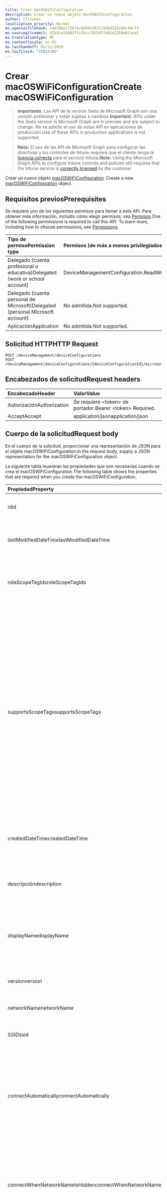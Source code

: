 ```yaml
---
title: Crear macOSWiFiConfiguration
description: Crear un nuevo objeto macOSWiFiConfiguration.
author: tfitzmac
localization_priority: Normal
ms.openlocfilehash: c4d789a273676c8294438717498d1d1e9dc44c73
ms.sourcegitcommit: d2b3ca32602ffa76cc7925d7f4d1e2258e611ea5
ms.translationtype: MT
ms.contentlocale: es-ES
ms.lasthandoff: 01/11/2019
ms.locfileid: "27817195"
---
```

# <a name="create-macoswificonfiguration"></a><span data-ttu-id="9e5b7-103">Crear macOSWiFiConfiguration</span><span class="sxs-lookup"><span data-stu-id="9e5b7-103">Create macOSWiFiConfiguration</span></span>

> <span data-ttu-id="9e5b7-104">**Importante:** Las API de la versión /beta de Microsoft Graph son una versión preliminar y están sujetas a cambios.</span><span class="sxs-lookup"><span data-stu-id="9e5b7-104">**Important:** APIs under the /beta version in Microsoft Graph are in preview and are subject to change.</span></span> <span data-ttu-id="9e5b7-105">No se admite el uso de estas API en aplicaciones de producción.</span><span class="sxs-lookup"><span data-stu-id="9e5b7-105">Use of these APIs in production applications is not supported.</span></span>

> <span data-ttu-id="9e5b7-106">**Nota:** El uso de las API de Microsoft Graph para configurar las directivas y los controles de Intune requiere que el cliente tenga la [licencia correcta](https://go.microsoft.com/fwlink/?linkid=839381) para el servicio Intune.</span><span class="sxs-lookup"><span data-stu-id="9e5b7-106">**Note:** Using the Microsoft Graph APIs to configure Intune controls and policies still requires that the Intune service is [correctly licensed](https://go.microsoft.com/fwlink/?linkid=839381) by the customer.</span></span>

<span data-ttu-id="9e5b7-107">Crear un nuevo objeto [macOSWiFiConfiguration](../resources/intune-deviceconfig-macoswificonfiguration.md) .</span><span class="sxs-lookup"><span data-stu-id="9e5b7-107">Create a new [macOSWiFiConfiguration](../resources/intune-deviceconfig-macoswificonfiguration.md) object.</span></span>
## <a name="prerequisites"></a><span data-ttu-id="9e5b7-108">Requisitos previos</span><span class="sxs-lookup"><span data-stu-id="9e5b7-108">Prerequisites</span></span>
<span data-ttu-id="9e5b7-p102">Se requiere uno de los siguientes permisos para llamar a esta API. Para obtener más información, incluido cómo elegir permisos, vea [Permisos](/graph/permissions-reference).</span><span class="sxs-lookup"><span data-stu-id="9e5b7-p102">One of the following permissions is required to call this API. To learn more, including how to choose permissions, see [Permissions](/graph/permissions-reference).</span></span>

|<span data-ttu-id="9e5b7-111">Tipo de permiso</span><span class="sxs-lookup"><span data-stu-id="9e5b7-111">Permission type</span></span>|<span data-ttu-id="9e5b7-112">Permisos (de más a menos privilegiados)</span><span class="sxs-lookup"><span data-stu-id="9e5b7-112">Permissions (from most to least privileged)</span></span>|
|:---|:---|
|<span data-ttu-id="9e5b7-113">Delegado (cuenta profesional o educativa)</span><span class="sxs-lookup"><span data-stu-id="9e5b7-113">Delegated (work or school account)</span></span>|<span data-ttu-id="9e5b7-114">DeviceManagementConfiguration.ReadWrite.All</span><span class="sxs-lookup"><span data-stu-id="9e5b7-114">DeviceManagementConfiguration.ReadWrite.All</span></span>|
|<span data-ttu-id="9e5b7-115">Delegado (cuenta personal de Microsoft)</span><span class="sxs-lookup"><span data-stu-id="9e5b7-115">Delegated (personal Microsoft account)</span></span>|<span data-ttu-id="9e5b7-116">No admitida.</span><span class="sxs-lookup"><span data-stu-id="9e5b7-116">Not supported.</span></span>|
|<span data-ttu-id="9e5b7-117">Aplicación</span><span class="sxs-lookup"><span data-stu-id="9e5b7-117">Application</span></span>|<span data-ttu-id="9e5b7-118">No admitida.</span><span class="sxs-lookup"><span data-stu-id="9e5b7-118">Not supported.</span></span>|

## <a name="http-request"></a><span data-ttu-id="9e5b7-119">Solicitud HTTP</span><span class="sxs-lookup"><span data-stu-id="9e5b7-119">HTTP Request</span></span>
<!-- {
  "blockType": "ignored"
}
-->
``` http
POST /deviceManagement/deviceConfigurations
POST /deviceManagement/deviceConfigurations/{deviceConfigurationId}/microsoft.graph.windowsDomainJoinConfiguration/networkAccessConfigurations
```

## <a name="request-headers"></a><span data-ttu-id="9e5b7-120">Encabezados de solicitud</span><span class="sxs-lookup"><span data-stu-id="9e5b7-120">Request headers</span></span>
|<span data-ttu-id="9e5b7-121">Encabezado</span><span class="sxs-lookup"><span data-stu-id="9e5b7-121">Header</span></span>|<span data-ttu-id="9e5b7-122">Valor</span><span class="sxs-lookup"><span data-stu-id="9e5b7-122">Value</span></span>|
|:---|:---|
|<span data-ttu-id="9e5b7-123">Autorización</span><span class="sxs-lookup"><span data-stu-id="9e5b7-123">Authorization</span></span>|<span data-ttu-id="9e5b7-124">Se requiere &lt;token&gt; de portador.</span><span class="sxs-lookup"><span data-stu-id="9e5b7-124">Bearer &lt;token&gt; Required.</span></span>|
|<span data-ttu-id="9e5b7-125">Accept</span><span class="sxs-lookup"><span data-stu-id="9e5b7-125">Accept</span></span>|<span data-ttu-id="9e5b7-126">application/json</span><span class="sxs-lookup"><span data-stu-id="9e5b7-126">application/json</span></span>|

## <a name="request-body"></a><span data-ttu-id="9e5b7-127">Cuerpo de la solicitud</span><span class="sxs-lookup"><span data-stu-id="9e5b7-127">Request body</span></span>
<span data-ttu-id="9e5b7-128">En el cuerpo de la solicitud, proporcionar una representación de JSON para el objeto macOSWiFiConfiguration.</span><span class="sxs-lookup"><span data-stu-id="9e5b7-128">In the request body, supply a JSON representation for the macOSWiFiConfiguration object.</span></span>

<span data-ttu-id="9e5b7-129">La siguiente tabla muestran las propiedades que son necesarias cuando se crea el macOSWiFiConfiguration.</span><span class="sxs-lookup"><span data-stu-id="9e5b7-129">The following table shows the properties that are required when you create the macOSWiFiConfiguration.</span></span>

|<span data-ttu-id="9e5b7-130">Propiedad</span><span class="sxs-lookup"><span data-stu-id="9e5b7-130">Property</span></span>|<span data-ttu-id="9e5b7-131">Tipo</span><span class="sxs-lookup"><span data-stu-id="9e5b7-131">Type</span></span>|<span data-ttu-id="9e5b7-132">Descripción</span><span class="sxs-lookup"><span data-stu-id="9e5b7-132">Description</span></span>|
|:---|:---|:---|
|<span data-ttu-id="9e5b7-133">id</span><span class="sxs-lookup"><span data-stu-id="9e5b7-133">id</span></span>|<span data-ttu-id="9e5b7-134">Cadena</span><span class="sxs-lookup"><span data-stu-id="9e5b7-134">String</span></span>|<span data-ttu-id="9e5b7-135">Clave de la entidad.</span><span class="sxs-lookup"><span data-stu-id="9e5b7-135">Key of the entity.</span></span> <span data-ttu-id="9e5b7-136">Heredado de [deviceConfiguration](../resources/intune-deviceconfig-deviceconfiguration.md)</span><span class="sxs-lookup"><span data-stu-id="9e5b7-136">Inherited from [deviceConfiguration](../resources/intune-deviceconfig-deviceconfiguration.md)</span></span>|
|<span data-ttu-id="9e5b7-137">lastModifiedDateTime</span><span class="sxs-lookup"><span data-stu-id="9e5b7-137">lastModifiedDateTime</span></span>|<span data-ttu-id="9e5b7-138">DateTimeOffset</span><span class="sxs-lookup"><span data-stu-id="9e5b7-138">DateTimeOffset</span></span>|<span data-ttu-id="9e5b7-139">Fecha y hora en la que se modificó el objeto por última vez.</span><span class="sxs-lookup"><span data-stu-id="9e5b7-139">DateTime the object was last modified.</span></span> <span data-ttu-id="9e5b7-140">Heredado de [deviceConfiguration](../resources/intune-deviceconfig-deviceconfiguration.md)</span><span class="sxs-lookup"><span data-stu-id="9e5b7-140">Inherited from [deviceConfiguration](../resources/intune-deviceconfig-deviceconfiguration.md)</span></span>|
|<span data-ttu-id="9e5b7-141">roleScopeTagIds</span><span class="sxs-lookup"><span data-stu-id="9e5b7-141">roleScopeTagIds</span></span>|<span data-ttu-id="9e5b7-142">Colección String</span><span class="sxs-lookup"><span data-stu-id="9e5b7-142">String collection</span></span>|<span data-ttu-id="9e5b7-143">Lista de etiquetas de ámbito para esta instancia de entidad.</span><span class="sxs-lookup"><span data-stu-id="9e5b7-143">List of Scope Tags for this Entity instance.</span></span> <span data-ttu-id="9e5b7-144">Heredado de [deviceConfiguration](../resources/intune-deviceconfig-deviceconfiguration.md)</span><span class="sxs-lookup"><span data-stu-id="9e5b7-144">Inherited from [deviceConfiguration](../resources/intune-deviceconfig-deviceconfiguration.md)</span></span>|
|<span data-ttu-id="9e5b7-145">supportsScopeTags</span><span class="sxs-lookup"><span data-stu-id="9e5b7-145">supportsScopeTags</span></span>|<span data-ttu-id="9e5b7-146">Booleano</span><span class="sxs-lookup"><span data-stu-id="9e5b7-146">Boolean</span></span>|<span data-ttu-id="9e5b7-147">Indica si la configuración del dispositivo subyacente admite la asignación de etiquetas de ámbito.</span><span class="sxs-lookup"><span data-stu-id="9e5b7-147">Indicates whether or not the underlying Device Configuration supports the assignment of scope tags.</span></span> <span data-ttu-id="9e5b7-148">No se permite la asignación a la propiedad ScopeTags cuando este valor es false y entidades no estará visibles para los usuarios con ámbito.</span><span class="sxs-lookup"><span data-stu-id="9e5b7-148">Assigning to the ScopeTags property is not allowed when this value is false and entities will not be visible to scoped users.</span></span> <span data-ttu-id="9e5b7-149">Esto se produce para las directivas de heredado creadas en Silverlight y se puede resolver por eliminar y volver a crear la directiva en el Portal de Azure.</span><span class="sxs-lookup"><span data-stu-id="9e5b7-149">This occurs for Legacy policies created in Silverlight and can be resolved by deleting and recreating the policy in the Azure Portal.</span></span> <span data-ttu-id="9e5b7-150">Esta propiedad es de sólo lectura.</span><span class="sxs-lookup"><span data-stu-id="9e5b7-150">This property is read-only.</span></span> <span data-ttu-id="9e5b7-151">Heredado de [deviceConfiguration](../resources/intune-deviceconfig-deviceconfiguration.md)</span><span class="sxs-lookup"><span data-stu-id="9e5b7-151">Inherited from [deviceConfiguration](../resources/intune-deviceconfig-deviceconfiguration.md)</span></span>|
|<span data-ttu-id="9e5b7-152">createdDateTime</span><span class="sxs-lookup"><span data-stu-id="9e5b7-152">createdDateTime</span></span>|<span data-ttu-id="9e5b7-153">DateTimeOffset</span><span class="sxs-lookup"><span data-stu-id="9e5b7-153">DateTimeOffset</span></span>|<span data-ttu-id="9e5b7-154">Fecha y hora en la que se creó el objeto.</span><span class="sxs-lookup"><span data-stu-id="9e5b7-154">DateTime the object was created.</span></span> <span data-ttu-id="9e5b7-155">Heredado de [deviceConfiguration](../resources/intune-deviceconfig-deviceconfiguration.md)</span><span class="sxs-lookup"><span data-stu-id="9e5b7-155">Inherited from [deviceConfiguration](../resources/intune-deviceconfig-deviceconfiguration.md)</span></span>|
|<span data-ttu-id="9e5b7-156">descripción</span><span class="sxs-lookup"><span data-stu-id="9e5b7-156">description</span></span>|<span data-ttu-id="9e5b7-157">Cadena</span><span class="sxs-lookup"><span data-stu-id="9e5b7-157">String</span></span>|<span data-ttu-id="9e5b7-158">Descripción proporcionada por el administrador de la configuración del dispositivo.</span><span class="sxs-lookup"><span data-stu-id="9e5b7-158">Admin provided description of the Device Configuration.</span></span> <span data-ttu-id="9e5b7-159">Heredado de [deviceConfiguration](../resources/intune-deviceconfig-deviceconfiguration.md)</span><span class="sxs-lookup"><span data-stu-id="9e5b7-159">Inherited from [deviceConfiguration](../resources/intune-deviceconfig-deviceconfiguration.md)</span></span>|
|<span data-ttu-id="9e5b7-160">displayName</span><span class="sxs-lookup"><span data-stu-id="9e5b7-160">displayName</span></span>|<span data-ttu-id="9e5b7-161">Cadena</span><span class="sxs-lookup"><span data-stu-id="9e5b7-161">String</span></span>|<span data-ttu-id="9e5b7-162">Nombre proporcionado por el administrador de la configuración del dispositivo.</span><span class="sxs-lookup"><span data-stu-id="9e5b7-162">Admin provided name of the device configuration.</span></span> <span data-ttu-id="9e5b7-163">Heredado de [deviceConfiguration](../resources/intune-deviceconfig-deviceconfiguration.md)</span><span class="sxs-lookup"><span data-stu-id="9e5b7-163">Inherited from [deviceConfiguration](../resources/intune-deviceconfig-deviceconfiguration.md)</span></span>|
|<span data-ttu-id="9e5b7-164">version</span><span class="sxs-lookup"><span data-stu-id="9e5b7-164">version</span></span>|<span data-ttu-id="9e5b7-165">Int32</span><span class="sxs-lookup"><span data-stu-id="9e5b7-165">Int32</span></span>|<span data-ttu-id="9e5b7-166">Versión de la configuración del dispositivo.</span><span class="sxs-lookup"><span data-stu-id="9e5b7-166">Version of the device configuration.</span></span> <span data-ttu-id="9e5b7-167">Heredado de [deviceConfiguration](../resources/intune-deviceconfig-deviceconfiguration.md)</span><span class="sxs-lookup"><span data-stu-id="9e5b7-167">Inherited from [deviceConfiguration](../resources/intune-deviceconfig-deviceconfiguration.md)</span></span>|
|<span data-ttu-id="9e5b7-168">networkName</span><span class="sxs-lookup"><span data-stu-id="9e5b7-168">networkName</span></span>|<span data-ttu-id="9e5b7-169">Cadena</span><span class="sxs-lookup"><span data-stu-id="9e5b7-169">String</span></span>|<span data-ttu-id="9e5b7-170">Nombre de red</span><span class="sxs-lookup"><span data-stu-id="9e5b7-170">Network Name</span></span>|
|<span data-ttu-id="9e5b7-171">SSID</span><span class="sxs-lookup"><span data-stu-id="9e5b7-171">ssid</span></span>|<span data-ttu-id="9e5b7-172">Cadena</span><span class="sxs-lookup"><span data-stu-id="9e5b7-172">String</span></span>|<span data-ttu-id="9e5b7-173">Esto es el nombre de la red Wi-Fi que se difunde a todos los dispositivos.</span><span class="sxs-lookup"><span data-stu-id="9e5b7-173">This is the name of the Wi-Fi network that is broadcast to all devices.</span></span>|
|<span data-ttu-id="9e5b7-174">connectAutomatically</span><span class="sxs-lookup"><span data-stu-id="9e5b7-174">connectAutomatically</span></span>|<span data-ttu-id="9e5b7-175">Booleano</span><span class="sxs-lookup"><span data-stu-id="9e5b7-175">Boolean</span></span>|<span data-ttu-id="9e5b7-176">Conectar automáticamente cuando esta red esté en el intervalo.</span><span class="sxs-lookup"><span data-stu-id="9e5b7-176">Connect automatically when this network is in range.</span></span> <span data-ttu-id="9e5b7-177">Si se establece en true omitirá el símbolo del sistema del usuario y el dispositivo se conecte automáticamente a la red Wi-Fi.</span><span class="sxs-lookup"><span data-stu-id="9e5b7-177">Setting this to true will skip the user prompt and automatically connect the device to Wi-Fi network.</span></span>|
|<span data-ttu-id="9e5b7-178">connectWhenNetworkNameIsHidden</span><span class="sxs-lookup"><span data-stu-id="9e5b7-178">connectWhenNetworkNameIsHidden</span></span>|<span data-ttu-id="9e5b7-179">Booleano</span><span class="sxs-lookup"><span data-stu-id="9e5b7-179">Boolean</span></span>|<span data-ttu-id="9e5b7-180">Conectar cuando la red no sea de difusión su nombre (SSID).</span><span class="sxs-lookup"><span data-stu-id="9e5b7-180">Connect when the network is not broadcasting its name (SSID).</span></span> <span data-ttu-id="9e5b7-181">Cuando se establece en true, este perfil fuerza el dispositivo para conectarse a una red que no difundir su SSID para todos los dispositivos.</span><span class="sxs-lookup"><span data-stu-id="9e5b7-181">When set to true, this profile forces the device to connect to a network that doesn't broadcast its SSID to all devices.</span></span>|
|<span data-ttu-id="9e5b7-182">wiFiSecurityType</span><span class="sxs-lookup"><span data-stu-id="9e5b7-182">wiFiSecurityType</span></span>|[<span data-ttu-id="9e5b7-183">wiFiSecurityType</span><span class="sxs-lookup"><span data-stu-id="9e5b7-183">wiFiSecurityType</span></span>](../resources/intune-deviceconfig-wifisecuritytype.md)|<span data-ttu-id="9e5b7-184">Indica si el extremo de Wi-Fi utiliza un tipo de EAP en función de seguridad.</span><span class="sxs-lookup"><span data-stu-id="9e5b7-184">Indicates whether Wi-Fi endpoint uses an EAP based security type.</span></span> <span data-ttu-id="9e5b7-185">Los valores posibles son: `open`, `wpaPersonal`, `wpaEnterprise`, `wep`, `wpa2Personal`, `wpa2Enterprise`.</span><span class="sxs-lookup"><span data-stu-id="9e5b7-185">Possible values are: `open`, `wpaPersonal`, `wpaEnterprise`, `wep`, `wpa2Personal`, `wpa2Enterprise`.</span></span>|
|<span data-ttu-id="9e5b7-186">proxySettings</span><span class="sxs-lookup"><span data-stu-id="9e5b7-186">proxySettings</span></span>|[<span data-ttu-id="9e5b7-187">wiFiProxySetting</span><span class="sxs-lookup"><span data-stu-id="9e5b7-187">wiFiProxySetting</span></span>](../resources/intune-deviceconfig-wifiproxysetting.md)|<span data-ttu-id="9e5b7-188">Tipo de proxy para esta conexión Wi-Fi.</span><span class="sxs-lookup"><span data-stu-id="9e5b7-188">Proxy Type for this Wi-Fi connection.</span></span> <span data-ttu-id="9e5b7-189">Los valores posibles son: `none`, `manual` y `automatic`.</span><span class="sxs-lookup"><span data-stu-id="9e5b7-189">Possible values are: `none`, `manual`, `automatic`.</span></span>|
|<span data-ttu-id="9e5b7-190">proxyManualAddress</span><span class="sxs-lookup"><span data-stu-id="9e5b7-190">proxyManualAddress</span></span>|<span data-ttu-id="9e5b7-191">Cadena</span><span class="sxs-lookup"><span data-stu-id="9e5b7-191">String</span></span>|<span data-ttu-id="9e5b7-192">Nombre de host DNS o dirección IP del servidor proxy cuando se selecciona la configuración manual.</span><span class="sxs-lookup"><span data-stu-id="9e5b7-192">IP Address or DNS hostname of the proxy server when manual configuration is selected.</span></span>|
|<span data-ttu-id="9e5b7-193">proxyManualPort</span><span class="sxs-lookup"><span data-stu-id="9e5b7-193">proxyManualPort</span></span>|<span data-ttu-id="9e5b7-194">Int32</span><span class="sxs-lookup"><span data-stu-id="9e5b7-194">Int32</span></span>|<span data-ttu-id="9e5b7-195">Puerto del servidor proxy cuando se selecciona la configuración manual.</span><span class="sxs-lookup"><span data-stu-id="9e5b7-195">Port of the proxy server when manual configuration is selected.</span></span>|
|<span data-ttu-id="9e5b7-196">proxyAutomaticConfigurationUrl</span><span class="sxs-lookup"><span data-stu-id="9e5b7-196">proxyAutomaticConfigurationUrl</span></span>|<span data-ttu-id="9e5b7-197">Cadena</span><span class="sxs-lookup"><span data-stu-id="9e5b7-197">String</span></span>|<span data-ttu-id="9e5b7-198">URL de la secuencia de la configuración automática de servidor proxy cuando se selecciona la configuración automática.</span><span class="sxs-lookup"><span data-stu-id="9e5b7-198">URL of the proxy server automatic configuration script when automatic configuration is selected.</span></span> <span data-ttu-id="9e5b7-199">Normalmente, esta dirección URL es la ubicación del archivo PAC (configuración automática de Proxy).</span><span class="sxs-lookup"><span data-stu-id="9e5b7-199">This URL is typically the location of PAC (Proxy Auto Configuration) file.</span></span>|
|<span data-ttu-id="9e5b7-200">preSharedKey</span><span class="sxs-lookup"><span data-stu-id="9e5b7-200">preSharedKey</span></span>|<span data-ttu-id="9e5b7-201">Cadena</span><span class="sxs-lookup"><span data-stu-id="9e5b7-201">String</span></span>|<span data-ttu-id="9e5b7-202">Ésta es la clave previamente compartida para la red Wi-Fi Personal WPA.</span><span class="sxs-lookup"><span data-stu-id="9e5b7-202">This is the pre-shared key for WPA Personal Wi-Fi network.</span></span>|



## <a name="response"></a><span data-ttu-id="9e5b7-203">Respuesta</span><span class="sxs-lookup"><span data-stu-id="9e5b7-203">Response</span></span>
<span data-ttu-id="9e5b7-204">Si tiene éxito, este método devuelve una `201 Created` código de respuesta y un objeto [macOSWiFiConfiguration](../resources/intune-deviceconfig-macoswificonfiguration.md) en el cuerpo de la respuesta.</span><span class="sxs-lookup"><span data-stu-id="9e5b7-204">If successful, this method returns a `201 Created` response code and a [macOSWiFiConfiguration](../resources/intune-deviceconfig-macoswificonfiguration.md) object in the response body.</span></span>

## <a name="example"></a><span data-ttu-id="9e5b7-205">Ejemplo</span><span class="sxs-lookup"><span data-stu-id="9e5b7-205">Example</span></span>
### <a name="request"></a><span data-ttu-id="9e5b7-206">Solicitud</span><span class="sxs-lookup"><span data-stu-id="9e5b7-206">Request</span></span>
<span data-ttu-id="9e5b7-207">Aquí tiene un ejemplo de la solicitud.</span><span class="sxs-lookup"><span data-stu-id="9e5b7-207">Here is an example of the request.</span></span>
``` http
POST https://graph.microsoft.com/beta/deviceManagement/deviceConfigurations
Content-type: application/json
Content-length: 741

{
  "@odata.type": "#microsoft.graph.macOSWiFiConfiguration",
  "lastModifiedDateTime": "2017-01-01T00:00:35.1329464-08:00",
  "roleScopeTagIds": [
    "Role Scope Tag Ids value"
  ],
  "supportsScopeTags": true,
  "description": "Description value",
  "displayName": "Display Name value",
  "version": 7,
  "networkName": "Network Name value",
  "ssid": "Ssid value",
  "connectAutomatically": true,
  "connectWhenNetworkNameIsHidden": true,
  "wiFiSecurityType": "wpaPersonal",
  "proxySettings": "manual",
  "proxyManualAddress": "Proxy Manual Address value",
  "proxyManualPort": 15,
  "proxyAutomaticConfigurationUrl": "https://example.com/proxyAutomaticConfigurationUrl/",
  "preSharedKey": "Pre Shared Key value"
}
```

### <a name="response"></a><span data-ttu-id="9e5b7-208">Respuesta</span><span class="sxs-lookup"><span data-stu-id="9e5b7-208">Response</span></span>
<span data-ttu-id="9e5b7-p116">Aquí tiene un ejemplo de la respuesta. Nota: Puede que el objeto de respuesta que aparece aquí se trunque para abreviar. Todas las propiedades se devolverán de una llamada real.</span><span class="sxs-lookup"><span data-stu-id="9e5b7-p116">Here is an example of the response. Note: The response object shown here may be truncated for brevity. All of the properties will be returned from an actual call.</span></span>
``` http
HTTP/1.1 201 Created
Content-Type: application/json
Content-Length: 849

{
  "@odata.type": "#microsoft.graph.macOSWiFiConfiguration",
  "id": "471203fb-03fb-4712-fb03-1247fb031247",
  "lastModifiedDateTime": "2017-01-01T00:00:35.1329464-08:00",
  "roleScopeTagIds": [
    "Role Scope Tag Ids value"
  ],
  "supportsScopeTags": true,
  "createdDateTime": "2017-01-01T00:02:43.5775965-08:00",
  "description": "Description value",
  "displayName": "Display Name value",
  "version": 7,
  "networkName": "Network Name value",
  "ssid": "Ssid value",
  "connectAutomatically": true,
  "connectWhenNetworkNameIsHidden": true,
  "wiFiSecurityType": "wpaPersonal",
  "proxySettings": "manual",
  "proxyManualAddress": "Proxy Manual Address value",
  "proxyManualPort": 15,
  "proxyAutomaticConfigurationUrl": "https://example.com/proxyAutomaticConfigurationUrl/",
  "preSharedKey": "Pre Shared Key value"
}
```





